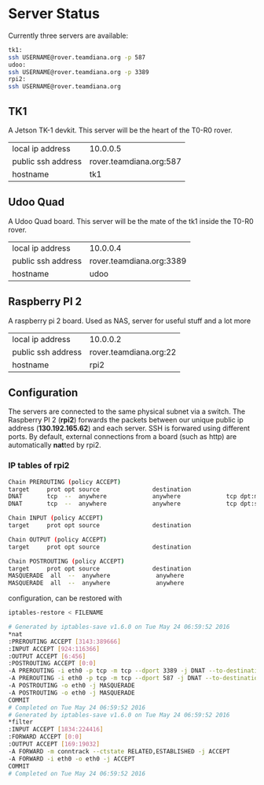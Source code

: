 
# Server Status

Currently three servers are available:

```bash
tk1:
ssh USERNAME@rover.teamdiana.org -p 587
udoo:
ssh USERNAME@rover.teamdiana.org -p 3389
rpi2:
ssh USERNAME@rover.teamdiana.org 
```

## TK1

A Jetson TK-1 devkit. This server will be the heart of the T0-R0 rover. 

|                    |                         |
|--------------------|-------------------------|
| local ip address   | 10.0.0.5                |
| public ssh address | rover.teamdiana.org:587 |
| hostname           | tk1                     |



## Udoo Quad

A Udoo Quad board. This server will be the mate of the tk1 inside the T0-R0 rover.

|                    |                          |
|--------------------|--------------------------|
| local ip address   | 10.0.0.4                 |
| public ssh address | rover.teamdiana.org:3389 |
| hostname           | udoo                     |

## Raspberry PI 2 

A raspberry pi 2 board. Used as NAS, server for useful stuff and a lot more

|                    |                        |
|--------------------|------------------------|
| local ip address   | 10.0.0.2               |
| public ssh address | rover.teamdiana.org:22 |
| hostname           | rpi2                   |


## Configuration

The servers are connected to the same physical subnet via a switch. The Raspberry PI 2 (**rpi2**) forwards the packets between our 
unique public ip address (**130.192.165.62**) and each server. SSH is forwared using different ports. 
By default, external connections from a board (such as http) are automatically **nat**ted by rpi2.

### IP tables of rpi2

```bash
Chain PREROUTING (policy ACCEPT)
target     prot opt source               destination         
DNAT       tcp  --  anywhere             anywhere             tcp dpt:ms-wbt-server to:10.0.0.4:22
DNAT       tcp  --  anywhere             anywhere             tcp dpt:submission to:10.0.0.5:22

Chain INPUT (policy ACCEPT)
target     prot opt source               destination         

Chain OUTPUT (policy ACCEPT)
target     prot opt source               destination         

Chain POSTROUTING (policy ACCEPT)
target     prot opt source               destination         
MASQUERADE  all  --  anywhere             anywhere            
MASQUERADE  all  --  anywhere             anywhere
```

configuration, can be restored with 
```bash
iptables-restore < FILENAME
```

```bash
# Generated by iptables-save v1.6.0 on Tue May 24 06:59:52 2016
*nat
:PREROUTING ACCEPT [3143:389666]
:INPUT ACCEPT [924:116366]
:OUTPUT ACCEPT [6:456]
:POSTROUTING ACCEPT [0:0]
-A PREROUTING -i eth0 -p tcp -m tcp --dport 3389 -j DNAT --to-destination 10.0.0.4:22
-A PREROUTING -i eth0 -p tcp -m tcp --dport 587 -j DNAT --to-destination 10.0.0.5:22
-A POSTROUTING -o eth0 -j MASQUERADE
-A POSTROUTING -o eth0 -j MASQUERADE
COMMIT
# Completed on Tue May 24 06:59:52 2016
# Generated by iptables-save v1.6.0 on Tue May 24 06:59:52 2016
*filter
:INPUT ACCEPT [1834:224416]
:FORWARD ACCEPT [0:0]
:OUTPUT ACCEPT [169:19032]
-A FORWARD -m conntrack --ctstate RELATED,ESTABLISHED -j ACCEPT
-A FORWARD -i eth0 -o eth0 -j ACCEPT
COMMIT
# Completed on Tue May 24 06:59:52 2016
```
